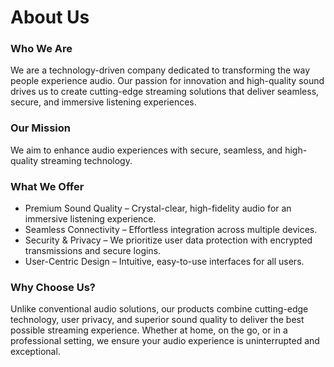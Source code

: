 # About Us

### Who We Are
We are a technology-driven company dedicated to transforming the way people experience audio. Our passion for innovation and high-quality sound drives us to create cutting-edge
streaming solutions that deliver seamless, secure, and immersive listening experiences.

### Our Mission
We aim to enhance audio experiences with secure, seamless, and high-quality streaming technology.

### What We Offer
- Premium Sound Quality – Crystal-clear, high-fidelity audio for an immersive listening experience.
- Seamless Connectivity – Effortless integration across multiple devices.
- Security & Privacy – We prioritize user data protection with encrypted transmissions and secure logins.
- User-Centric Design – Intuitive, easy-to-use interfaces for all users.

### Why Choose Us?
Unlike conventional audio solutions, our products combine cutting-edge technology, user privacy, and superior sound quality to deliver the best possible streaming experience.
Whether at home, on the go, or in a professional setting, we ensure your audio experience is uninterrupted and exceptional.